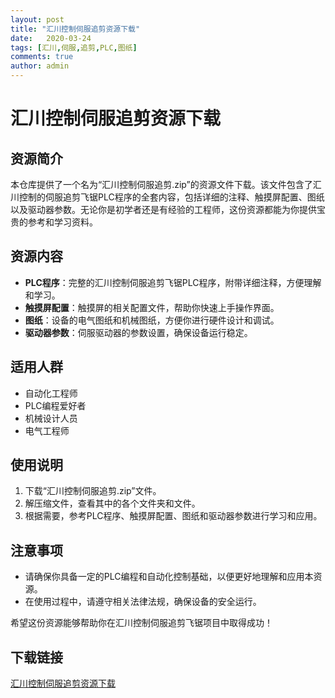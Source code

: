```yaml
---
layout: post
title: "汇川控制伺服追剪资源下载"
date:   2020-03-24
tags: [汇川,伺服,追剪,PLC,图纸]
comments: true
author: admin
---
```

# 汇川控制伺服追剪资源下载

## 资源简介

本仓库提供了一个名为“汇川控制伺服追剪.zip”的资源文件下载。该文件包含了汇川控制的伺服追剪飞锯PLC程序的全套内容，包括详细的注释、触摸屏配置、图纸以及驱动器参数。无论你是初学者还是有经验的工程师，这份资源都能为你提供宝贵的参考和学习资料。

## 资源内容

- **PLC程序**：完整的汇川控制伺服追剪飞锯PLC程序，附带详细注释，方便理解和学习。
- **触摸屏配置**：触摸屏的相关配置文件，帮助你快速上手操作界面。
- **图纸**：设备的电气图纸和机械图纸，方便你进行硬件设计和调试。
- **驱动器参数**：伺服驱动器的参数设置，确保设备运行稳定。

## 适用人群

- 自动化工程师
- PLC编程爱好者
- 机械设计人员
- 电气工程师

## 使用说明

1. 下载“汇川控制伺服追剪.zip”文件。
2. 解压缩文件，查看其中的各个文件夹和文件。
3. 根据需要，参考PLC程序、触摸屏配置、图纸和驱动器参数进行学习和应用。

## 注意事项

- 请确保你具备一定的PLC编程和自动化控制基础，以便更好地理解和应用本资源。
- 在使用过程中，请遵守相关法律法规，确保设备的安全运行。

希望这份资源能够帮助你在汇川控制伺服追剪飞锯项目中取得成功！

## 下载链接

[汇川控制伺服追剪资源下载](https://pan.quark.cn/s/b55edee802dc)